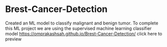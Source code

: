 # Brest-Cancer-Detection
Created an ML model to classify malignant and benign tumor. To complete this ML project we are using the supervised machine learning classifier model
https://omprakashsah.github.io/Brest-Cancer-Detection/ click here to preview 
